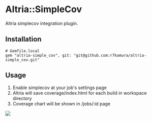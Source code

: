 # Altria::SimpleCov
Altria simplecov integration plugin.

## Installation
```
# Gemfile.local
gem "altria-simple_cov", git: "git@github.com:r7kamura/altria-simple_cov.git"
```

## Usage
1. Enable simplecov at your job's settings page
2. Altria will save coverage/index.html for each build in workspace directory
3. Coverage chart will be shown in /jobs/:id page

![](http://dl.dropbox.com/u/5978869/image/20130623_223742.png)
